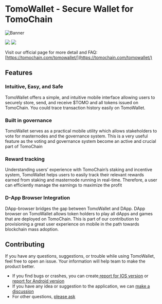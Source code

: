 # TomoWallet - Secure Wallet for TomoChain

![Banner](https://i.imgur.com/XL1Mck7.png)


[![](https://upload.wikimedia.org/wikipedia/commons/c/cd/Get_it_on_Google_play.svg)](https://play.google.com/store/apps/details?id=com.tomochain.wallet)
[![](https://upload.wikimedia.org/wikipedia/commons/3/3c/Download_on_the_App_Store_Badge.svg)](https://itunes.apple.com/us/app/tomo-wallet/id1436476145?mt=8)

Visit our official page for more detail and FAQ: [https://tomochain.com/tomowallet/](https://tomochain.com/tomowallet/)

## Features

### Intuitive, Easy, and Safe
TomoWallet offers a simple, and intuitive mobile interface allowing users to securely store, send, and receive $TOMO and all tokens issued on TomoChain. You could trace transaction history easily on TomoWallet.

### Built in governance
TomoWallet serves as a practical mobile utility which allows stakeholders to vote for masternodes and the governance system. This is a very useful feature as the voting and governance system become an active and crucial part of TomoChain

### Reward tracking
Understanding users’ experience with TomoChain’s staking and incentive system, TomoWallet helps users to easily track their relevant rewards earned from staking and masternode running in real-time. Therefore, a user can efficiently manage the earnings to maximize the profit

### D-App Browser Integration
DApp-browser bridges the gap between TomoWallet and DApp. DApp browser on TomoWallet allows token holders to play all dApps and games that are deployed on TomoChain. This is part of our contribution to provisioning a great user experience on mobile in the path towards blockchain mass adoption.


## Contributing
If you have any questions, suggestions, or trouble while using TomoWallet, feel free to open an issue. Your information will help team to make the product better.

- If you find bugs or crashes, you can create[ report for IOS version](https://github.com/vtproduction/Tomo-Wallet/issues/new?assignees=&labels=IOS%2C+bug&template=bug-report---ios.md&title=) or [report for Android version](faces://github.com/vtproduction/Tomo-Wallet/issues/new?assignees=&labels=Android%2C+bug&template=bug-report---android.md&title=)
- If you have any idea or suggestion to the application, we can [make a discussion](https://github.com/vtproduction/Tomo-Wallet/issues/new?assignees=&labels=enhancement&template=feature_request.md&title=)
- For other questions, [please ask](https://github.com/vtproduction/Tomo-Wallet/issues/new?assignees=&labels=question&template=question.md&title=)

